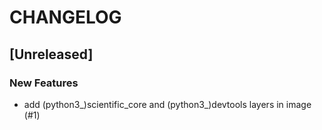 # CHANGELOG

## [Unreleased]

### New Features

- add (python3_)scientific_core and (python3_)devtools layers in image (#1)


